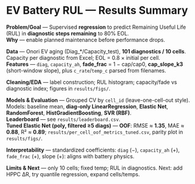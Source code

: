 # EV Battery RUL — Results Summary

**Problem/Goal** — Supervised **regression** to predict Remaining Useful Life (RUL) in **diagnostic steps remaining** to 80% EOL.  
**Why** — enable planned maintenance before performance drops.

**Data** — Onori EV aging (Diag_*/Capacity_test), **101 diagnostics / 10 cells**. Capacity per diagnostic from Excel; EOL = 0.8 × initial per cell.  
**Features** — `diag`, `capacity_ah`, **fade_frac** = 1 − cap/cap0, **cap_slope_k3** (short-window slope), plus `c_rate`/`temp_c` parsed from filenames.

**Cleaning/EDA** — label construction; RUL histogram; capacity/fade vs diagnostic index; figures in `results/figs/`.

**Models & Evaluation** — Grouped CV by `cell_id` (leave-one-cell-out style). Models: baseline mean, **diag-only LinearRegression**, **Elastic Net**, **RandomForest**, **HistGradientBoosting**, **SVR (RBF)**.  
**Leaderboard** — see `results/leaderboard.csv`.  
**Tuned Elastic Net (poly, filtered ≥5 diags)** — **OOF**: RMSE ≈ **1.35**, MAE ≈ **0.88**, R² ≈ **0.89**; `results/per_cell_oof_metrics_tuned.csv`, parity plot in `results/figs/`.

**Interpretability** — standardized coefficients: `diag` (−), `capacity_ah` (+), `fade_frac` (+), slope (+): aligns with battery physics.

**Limits & Next** — only 10 cells; fixed temp; RUL in diagnostics. Next: add HPPC ΔR, try quantile regression, expand cells/temps.
